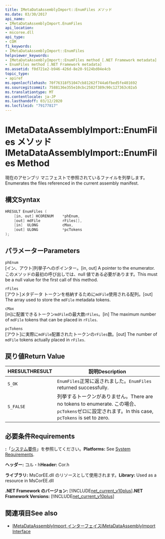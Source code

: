 ```yaml
---
title: IMetaDataAssemblyImport::EnumFiles メソッド
ms.date: 03/30/2017
api_name:
- IMetaDataAssemblyImport.EnumFiles
api_location:
- mscoree.dll
api_type:
- COM
f1_keywords:
- IMetaDataAssemblyImport::EnumFiles
helpviewer_keywords:
- IMetaDataAssemblyImport::EnumFiles method [.NET Framework metadata]
- EnumFiles method [.NET Framework metadata]
ms.assetid: f0d721e2-b946-426d-8e20-9124bd04e4cb
topic_type:
- apiref
ms.openlocfilehash: 70f76318f51047cb81262f744a6fbed5fe401692
ms.sourcegitcommit: 7588136e355e10cbc2582f389c90c127363c02a5
ms.translationtype: MT
ms.contentlocale: ja-JP
ms.lasthandoff: 03/12/2020
ms.locfileid: "79177817"
---
```

# <a name="imetadataassemblyimportenumfiles-method"></a><span data-ttu-id="fe7a5-102">IMetaDataAssemblyImport::EnumFiles メソッド</span><span class="sxs-lookup"><span data-stu-id="fe7a5-102">IMetaDataAssemblyImport::EnumFiles Method</span></span>
<span data-ttu-id="fe7a5-103">現在のアセンブリ マニフェストで参照されているファイルを列挙します。</span><span class="sxs-lookup"><span data-stu-id="fe7a5-103">Enumerates the files referenced in the current assembly manifest.</span></span>  
  
## <a name="syntax"></a><span data-ttu-id="fe7a5-104">構文</span><span class="sxs-lookup"><span data-stu-id="fe7a5-104">Syntax</span></span>  
  
```cpp  
HRESULT EnumFiles (  
    [in, out] HCORENUM    *phEnum,
    [out] mdFile          rFiles[],
    [in]  ULONG           cMax,
    [out] ULONG           *pcTokens  
);  
```  
  
## <a name="parameters"></a><span data-ttu-id="fe7a5-105">パラメーター</span><span class="sxs-lookup"><span data-stu-id="fe7a5-105">Parameters</span></span>  
 `phEnum`  
 <span data-ttu-id="fe7a5-106">[イン、アウト]列挙子へのポインター。</span><span class="sxs-lookup"><span data-stu-id="fe7a5-106">[in, out] A pointer to the enumerator.</span></span> <span data-ttu-id="fe7a5-107">このメソッドの最初の呼び出しでは、null 値である必要があります。</span><span class="sxs-lookup"><span data-stu-id="fe7a5-107">This must be a null value for the first call of this method.</span></span>  
  
 `rFiles`  
 <span data-ttu-id="fe7a5-108">[アウト]メタデータ トークンを格納するために`mdFile`使用される配列。</span><span class="sxs-lookup"><span data-stu-id="fe7a5-108">[out] The array used to store the `mdFile` metadata tokens.</span></span>  
  
 `cMax`  
 <span data-ttu-id="fe7a5-109">[in]に配置できるトークン`mdFile`の最大数`rFiles`。</span><span class="sxs-lookup"><span data-stu-id="fe7a5-109">[in] The maximum number of `mdFile` tokens that can be placed in `rFiles`.</span></span>  
  
 `pcTokens`  
 <span data-ttu-id="fe7a5-110">[アウト]に実際に`mdFile`配置されたトークンの`rFiles`数。</span><span class="sxs-lookup"><span data-stu-id="fe7a5-110">[out] The number of `mdFile` tokens actually placed in `rFiles`.</span></span>  
  
## <a name="return-value"></a><span data-ttu-id="fe7a5-111">戻り値</span><span class="sxs-lookup"><span data-stu-id="fe7a5-111">Return Value</span></span>  
  
|<span data-ttu-id="fe7a5-112">HRESULT</span><span class="sxs-lookup"><span data-stu-id="fe7a5-112">HRESULT</span></span>|<span data-ttu-id="fe7a5-113">説明</span><span class="sxs-lookup"><span data-stu-id="fe7a5-113">Description</span></span>|  
|-------------|-----------------|  
|`S_OK`|<span data-ttu-id="fe7a5-114">`EnumFiles`正常に返されました。</span><span class="sxs-lookup"><span data-stu-id="fe7a5-114">`EnumFiles` returned successfully.</span></span>|  
|`S_FALSE`|<span data-ttu-id="fe7a5-115">列挙するトークンがありません。</span><span class="sxs-lookup"><span data-stu-id="fe7a5-115">There are no tokens to enumerate.</span></span> <span data-ttu-id="fe7a5-116">この場合、`pcTokens`ゼロに設定されます。</span><span class="sxs-lookup"><span data-stu-id="fe7a5-116">In this case, `pcTokens` is set to zero.</span></span>|  
  
## <a name="requirements"></a><span data-ttu-id="fe7a5-117">必要条件</span><span class="sxs-lookup"><span data-stu-id="fe7a5-117">Requirements</span></span>  
 <span data-ttu-id="fe7a5-118">**:**「[システム要件](../../../../docs/framework/get-started/system-requirements.md)」を参照してください。</span><span class="sxs-lookup"><span data-stu-id="fe7a5-118">**Platforms:** See [System Requirements](../../../../docs/framework/get-started/system-requirements.md).</span></span>  
  
 <span data-ttu-id="fe7a5-119">**ヘッダー:** コル・h</span><span class="sxs-lookup"><span data-stu-id="fe7a5-119">**Header:** Cor.h</span></span>  
  
 <span data-ttu-id="fe7a5-120">**ライブラリ:** MsCorEE.dll のリソースとして使用されます。</span><span class="sxs-lookup"><span data-stu-id="fe7a5-120">**Library:** Used as a resource in MsCorEE.dll</span></span>  
  
 <span data-ttu-id="fe7a5-121">**.NET Framework のバージョン:** [!INCLUDE[net_current_v10plus](../../../../includes/net-current-v10plus-md.md)]</span><span class="sxs-lookup"><span data-stu-id="fe7a5-121">**.NET Framework Versions:** [!INCLUDE[net_current_v10plus](../../../../includes/net-current-v10plus-md.md)]</span></span>  
  
## <a name="see-also"></a><span data-ttu-id="fe7a5-122">関連項目</span><span class="sxs-lookup"><span data-stu-id="fe7a5-122">See also</span></span>

- [<span data-ttu-id="fe7a5-123">IMetaDataAssemblyImport インターフェイス</span><span class="sxs-lookup"><span data-stu-id="fe7a5-123">IMetaDataAssemblyImport Interface</span></span>](../../../../docs/framework/unmanaged-api/metadata/imetadataassemblyimport-interface.md)

